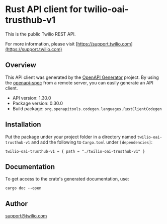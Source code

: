 # Rust API client for twilio-oai-trusthub-v1

This is the public Twilio REST API.

For more information, please visit [https://support.twilio.com](https://support.twilio.com)

## Overview

This API client was generated by the [OpenAPI Generator](https://openapi-generator.tech) project.  By using the [openapi-spec](https://openapis.org) from a remote server, you can easily generate an API client.

- API version: 1.30.0
- Package version: 0.30.0
- Build package: `org.openapitools.codegen.languages.RustClientCodegen`

## Installation

Put the package under your project folder in a directory named `twilio-oai-trusthub-v1` and add the following to `Cargo.toml` under `[dependencies]`:

```
twilio-oai-trusthub-v1 = { path = "./twilio-oai-trusthub-v1" }
```

## Documentation

To get access to the crate's generated documentation, use:

```
cargo doc --open
```

## Author

support@twilio.com

